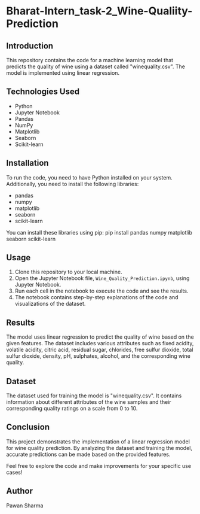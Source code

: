 # Bharat-Intern_task-2_Wine-Qualiity-Prediction

## Introduction
This repository contains the code for a machine learning model that predicts the quality of wine using a dataset called "winequality.csv". The model is implemented using linear regression.

## Technologies Used
- Python
- Jupyter Notebook
- Pandas
- NumPy
- Matplotlib
- Seaborn
- Scikit-learn

## Installation
To run the code, you need to have Python installed on your system. Additionally, you need to install the following libraries:

- pandas
- numpy
- matplotlib
- seaborn
- scikit-learn

You can install these libraries using pip: pip install pandas numpy matplotlib seaborn scikit-learn


## Usage
1. Clone this repository to your local machine.
2. Open the Jupyter Notebook file, `Wine_Quality_Prediction.ipynb`, using Jupyter Notebook.
3. Run each cell in the notebook to execute the code and see the results.
4. The notebook contains step-by-step explanations of the code and visualizations of the dataset.

## Results
The model uses linear regression to predict the quality of wine based on the given features. The dataset includes various attributes such as fixed acidity, volatile acidity, citric acid, residual sugar, chlorides, free sulfur dioxide, total sulfur dioxide, density, pH, sulphates, alcohol, and the corresponding wine quality.

## Dataset
The dataset used for training the model is "winequality.csv". It contains information about different attributes of the wine samples and their corresponding quality ratings on a scale from 0 to 10.

## Conclusion
This project demonstrates the implementation of a linear regression model for wine quality prediction. By analyzing the dataset and training the model, accurate predictions can be made based on the provided features.

Feel free to explore the code and make improvements for your specific use cases!

## Author
Pawan Sharma


